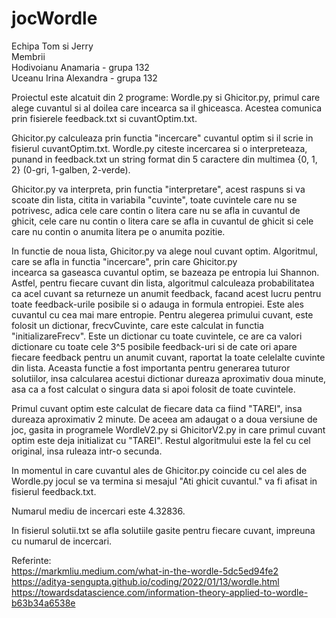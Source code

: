# jocWordle  
Echipa Tom si Jerry  
Membrii  
Hodivoianu Anamaria - grupa 132  
Uceanu Irina Alexandra - grupa 132

Proiectul este alcatuit din 2 programe: Wordle.py si Ghicitor.py,
primul care alege cuvantul si al doilea care incearca sa il 
ghiceasca. Acestea comunica prin fisierele feedback.txt si 
cuvantOptim.txt.

Ghicitor.py calculeaza prin functia "incercare" cuvantul optim si
il scrie in fisierul cuvantOptim.txt. Wordle.py citeste incercarea si o 
interpreteaza, punand in feedback.txt un string format din 5 caractere
din multimea {0, 1, 2} (0-gri, 1-galben, 2-verde).

Ghicitor.py va interpreta, prin functia "interpretare", acest 
raspuns si va scoate din lista, citita in variabila "cuvinte", 
toate cuvintele care nu se potrivesc, adica cele care contin o 
litera care nu se afla in cuvantul de ghicit, cele care nu contin 
o litera care se afla in cuvantul de ghicit si cele care nu 
contin o anumita litera pe o anumita pozitie. 

In functie de noua lista, Ghicitor.py va alege noul cuvant optim.
Algoritmul, care se afla in functia "incercare", prin care Ghicitor.py  
incearca sa gaseasca cuvantul optim, se bazeaza pe entropia
lui Shannon. Astfel, pentru fiecare cuvant din lista, algoritmul 
calculeaza probabilitatea ca acel cuvant sa returneze un anumit 
feedback, facand acest lucru pentru toate feedback-urile
posibile si o adauga in formula entropiei. 
Este ales cuvantul cu cea mai mare entropie.
Pentru alegerea primului cuvant, este folosit un dictionar, 
frecvCuvinte, care este calculat in functia "initializareFrecv". 
Este un dictionar cu toate cuvintele, ce are ca valori dictionare
cu toate cele 3^5 posibile feedback-uri si de cate ori apare 
fiecare feedback pentru un anumit cuvant, raportat la toate 
celelalte cuvinte din lista. Aceasta functie a fost importanta
pentru generarea tuturor solutiilor, insa calcularea acestui
dictionar dureaza aproximativ doua minute, asa ca a fost calculat
o singura data si apoi folosit de toate cuvintele.

Primul cuvant optim este calculat de fiecare data ca fiind
"TAREI", insa dureaza aproximativ 2 minute. De aceea am adaugat
o a doua versiune de joc, gasita in programele WordleV2.py si
GhicitorV2.py in care primul cuvant optim este deja initializat
cu "TAREI". Restul algoritmului este la fel cu cel original, insa
ruleaza intr-o secunda. 
 
In momentul in care cuvantul ales de Ghicitor.py coincide cu cel
ales de Wordle.py jocul se va termina si mesajul "Ati ghicit
cuvantul." va fi afisat in fisierul feedback.txt.

Numarul mediu de incercari este 4.32836.

In fisierul solutii.txt se afla solutiile gasite pentru fiecare
cuvant, impreuna cu numarul de incercari.

Referinte:  
https://markmliu.medium.com/what-in-the-wordle-5dc5ed94fe2  
https://aditya-sengupta.github.io/coding/2022/01/13/wordle.html  
https://towardsdatascience.com/information-theory-applied-to-wordle-b63b34a6538e
